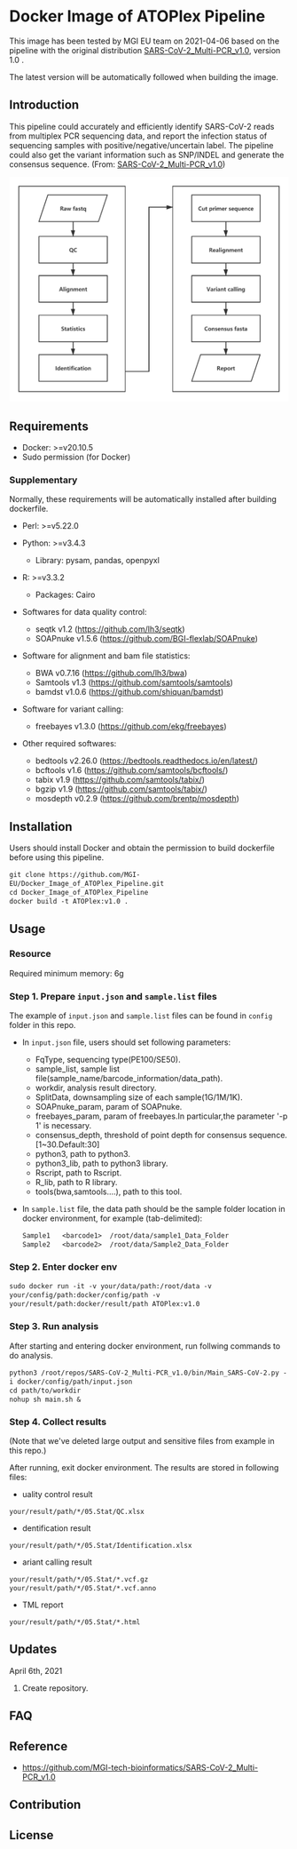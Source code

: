 # Docker Image of ATOPlex Pipeline

This image has been tested by MGI EU team on 2021-04-06 based on the pipeline with the original distribution [SARS-CoV-2_Multi-PCR_v1.0](https://github.com/MGI-tech-bioinformatics/SARS-CoV-2_Multi-PCR_v1.0), version 1.0 .

The latest version will be automatically followed when building the image.

## Introduction

This pipeline could accurately and efficiently identify SARS-CoV-2 reads from multiplex PCR sequencing data, and report the infection status of sequencing samples with positive/negative/uncertain label. The pipeline could also get the variant information such as SNP/INDEL and generate the consensus sequence. (From: [SARS-CoV-2_Multi-PCR_v1.0](https://github.com/MGI-tech-bioinformatics/SARS-CoV-2_Multi-PCR_v1.0))

![Image](https://github.com/MGI-EU/Docker_Image_of_ATOPlex_Pipeline/blob/main/assets/Pipeline.png)

## Requirements

- Docker: >=v20.10.5
- Sudo permission (for Docker)

### Supplementary

Normally, these requirements will be automatically installed after building dockerfile.

- Perl: >=v5.22.0
- Python: >=v3.4.3
  - Library: pysam, pandas, openpyxl
- R: >=v3.3.2
  - Packages: Cairo

- Softwares for data quality control:
  - seqtk v1.2 (<https://github.com/lh3/seqtk>)
  - SOAPnuke v1.5.6 (<https://github.com/BGI-flexlab/SOAPnuke>)

- Software for alignment and bam file statistics:
  - BWA v0.7.16 (<https://github.com/lh3/bwa>)
  - Samtools v1.3 (<https://github.com/samtools/samtools>)
  - bamdst v1.0.6 (<https://github.com/shiquan/bamdst>)

- Software for variant calling:
  - freebayes v1.3.0 (<https://github.com/ekg/freebayes>)

- Other required softwares:
  - bedtools v2.26.0 (<https://bedtools.readthedocs.io/en/latest/>)
  - bcftools v1.6 (<https://github.com/samtools/bcftools/>)
  - tabix v1.9 (<https://github.com/samtools/tabix/>)
  - bgzip v1.9 (<https://github.com/samtools/tabix/>)
  - mosdepth v0.2.9 (<https://github.com/brentp/mosdepth>)

## Installation

Users should install Docker and obtain the permission to build dockerfile before using this pipeline.

```shell
git clone https://github.com/MGI-EU/Docker_Image_of_ATOPlex_Pipeline.git
cd Docker_Image_of_ATOPlex_Pipeline
docker build -t ATOPlex:v1.0 .
```

## Usage

### Resource

Required minimum memory: 6g

### Step 1. Prepare `input.json` and `sample.list` files

The example of `input.json` and `sample.list` files can be found in `config` folder in this repo.

- In `input.json` file, users should set following parameters:
  - FqType, sequencing type(PE100/SE50).
  - sample_list, sample list file(sample_name/barcode_information/data_path).
  - workdir, analysis result directory.
  - SplitData, downsampling size of each sample(1G/1M/1K).
  - SOAPnuke_param, param of SOAPnuke.
  - freebayes_param, param of freebayes.In particular,the parameter '-p 1' is necessary.
  - consensus_depth, threshold of point depth for consensus sequence.[1~30.Default:30]
  - python3, path to python3.
  - python3_lib, path to python3 library.
  - Rscript, path to Rscript.
  - R_lib, path to R library.
  - tools(bwa,samtools....), path to this tool.

- In `sample.list` file, the data path should be the sample folder location in docker environment, for example (tab-delimited):

  ```Text
  Sample1	<barcode1>	/root/data/sample1_Data_Folder
  Sample2	<barcode2>	/root/data/Sample2_Data_Folder
  ```

### Step 2. Enter docker env

```shell
sudo docker run -it -v your/data/path:/root/data -v your/config/path:docker/config/path -v your/result/path:docker/result/path ATOPlex:v1.0
```

### Step 3. Run analysis

After starting and entering docker environment, run follwing commands to do analysis.

```shell
python3 /root/repos/SARS-CoV-2_Multi-PCR_v1.0/bin/Main_SARS-CoV-2.py -i docker/config/path/input.json
cd path/to/workdir
nohup sh main.sh &
```

### Step 4. Collect results

(Note that we've deleted large output and sensitive files from example in this repo.)

After running, exit docker environment. The results are stored in following files:

- uality control result

```text
your/result/path/*/05.Stat/QC.xlsx
```

- dentification result

```text
your/result/path/*/05.Stat/Identification.xlsx
```

- ariant calling result

```text
your/result/path/*/05.Stat/*.vcf.gz
your/result/path/*/05.Stat/*.vcf.anno
```

- TML report

```text
your/result/path/*/05.Stat/*.html
```

## Updates

April 6th, 2021

1. Create repository.

## FAQ

## Reference

- <https://github.com/MGI-tech-bioinformatics/SARS-CoV-2_Multi-PCR_v1.0>

## Contribution

## License
